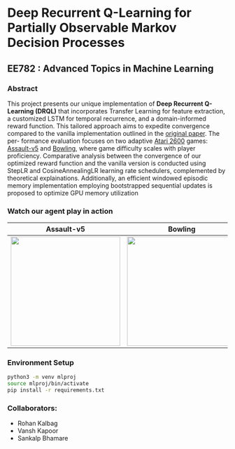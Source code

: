 # Deep Recurrent Q-Learning for Partially Observable Markov Decision Processes

## EE782 : Advanced Topics in Machine Learning 

### Abstract 

This project presents our unique implementation of
**Deep Recurrent Q-Learning (DRQL)** that incorporates Transfer
Learning for feature extraction, a customized LSTM for temporal recurrence, and a domain-informed reward function. This
tailored approach aims to expedite convergence compared to the
vanilla implementation outlined in the [original paper](https://arxiv.org/abs/1507.06527). The per-
formance evaluation focuses on two adaptive [Atari 2600](https://en.wikipedia.org/wiki/Atari_2600) games:
[Assault-v5](https://gymnasium.farama.org/environments/atari/assault/) and [Bowling](https://gymnasium.farama.org/environments/atari/bowling/), where game difficulty scales with player
proficiency. Comparative analysis between the convergence of our
optimized reward function and the vanilla version is conducted
using StepLR and CosineAnnealingLR learning rate schedulers,
complemented by theoretical explainations. Additionally, an efficient windowed episodic memory implementation employing
bootstrapped sequential updates is proposed to optimize GPU
memory utilization


### Watch our agent play in action


Assault-v5           |  Bowling 
:-------------------------:|:-------------------------:
<img src="https://github.com/rohankalbag/deep-recurrent-q-learning/assets/46604893/11845492-2464-419e-b14a-26c98a813fd3" width=250></img> | <img src="https://github.com/rohankalbag/deep-recurrent-q-learning/assets/46604893/4607b58c-9502-4a6b-9e15-5bfe1f9cf93a" width=250></img> 


### Environment Setup 

```bash
python3 -m venv mlproj
source mlproj/bin/activate
pip install -r requirements.txt
```

### Collaborators:

- Rohan Kalbag
- Vansh Kapoor
- Sankalp Bhamare
